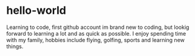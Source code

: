# hello-world
Learning to code, first github account
im brand new to coding, but lookig forward to learning a lot and as quick as possible. I enjoy spending time with my family, hobbies include flying, golfing, sports and learning new things.
